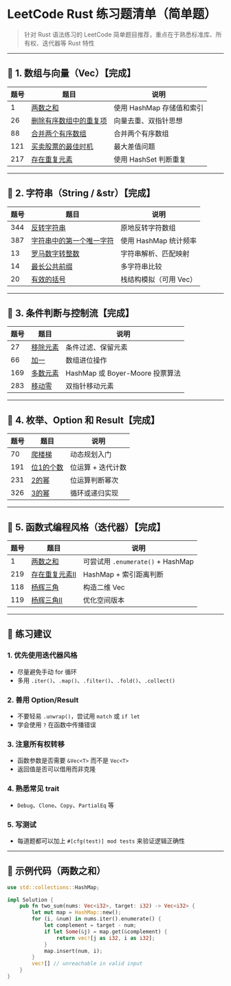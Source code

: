# LeetCode Rust 练习题清单（简单题）

> 针对 Rust 语法练习的 LeetCode 简单题目推荐，重点在于熟悉标准库、所有权、迭代器等 Rust 特性

---

## 🔹 1. 数组与向量（Vec）【完成】

| 题号 | 题目 | 说明 |
|------|------|------|
| 1 | [两数之和](https://leetcode.cn/problems/two-sum/) | 使用 HashMap 存储值和索引 |
| 26 | [删除有序数组中的重复项](https://leetcode.cn/problems/remove-duplicates-from-sorted-array/) | 向量去重、双指针思想 |
| 88 | [合并两个有序数组](https://leetcode.cn/problems/merge-sorted-array/) | 合并两个有序数组 |
| 121 | [买卖股票的最佳时机](https://leetcode.cn/problems/best-time-to-buy-and-sell-stock/) | 最大差值问题 |
| 217 | [存在重复元素](https://leetcode.cn/problems/contains-duplicate/) | 使用 HashSet 判断重复 |

---

## 🔹 2. 字符串（String / &str）【完成】

| 题号 | 题目 | 说明 |
|------|------|------|
| 344 | [反转字符串](https://leetcode.cn/problems/reverse-string/) | 原地反转字符数组 |
| 387 | [字符串中的第一个唯一字符](https://leetcode.cn/problems/first-unique-character-in-a-string/) | 使用 HashMap 统计频率 |
| 13 | [罗马数字转整数](https://leetcode.cn/problems/roman-to-integer/) | 字符串解析、匹配映射 |
| 14 | [最长公共前缀](https://leetcode.cn/problems/longest-common-prefix/) | 多字符串比较 |
| 20 | [有效的括号](https://leetcode.cn/problems/valid-parentheses/) | 栈结构模拟（可用 Vec） |

---

## 🔹 3. 条件判断与控制流【完成】

| 题号 | 题目 | 说明 |
|------|------|------|
| 27 | [移除元素](https://leetcode.cn/problems/remove-element/) | 条件过滤、保留元素 |
| 66 | [加一](https://leetcode.cn/problems/plus-one/) | 数组进位操作 |
| 169 | [多数元素](https://leetcode.cn/problems/majority-element/) | HashMap 或 Boyer-Moore 投票算法 |
| 283 | [移动零](https://leetcode.cn/problems/move-zeroes/) | 双指针移动元素 |

---

## 🔹 4. 枚举、Option 和 Result【完成】

| 题号 | 题目 | 说明 |
|------|------|------|
| 70 | [爬楼梯](https://leetcode.cn/problems/climbing-stairs/) | 动态规划入门 |
| 191 | [位1的个数](https://leetcode.cn/problems/number-of-1-bits/) | 位运算 + 迭代计数 |
| 231 | [2的幂](https://leetcode.cn/problems/power-of-two/) | 位运算判断幂次 |
| 326 | [3的幂](https://leetcode.cn/problems/power-of-three/) | 循环或递归实现 |

---

## 🔹 5. 函数式编程风格（迭代器）【完成】

| 题号 | 题目 | 说明 |
|------|------|------|
| 1 | [两数之和](https://leetcode.cn/problems/two-sum/) | 可尝试用 `.enumerate()` + HashMap |
| 219 | [存在重复元素II](https://leetcode.cn/problems/contains-duplicate-ii/) | HashMap + 索引距离判断 |
| 118 | [杨辉三角](https://leetcode.cn/problems/pascals-triangle/) | 构造二维 Vec |
| 119 | [杨辉三角II](https://leetcode.cn/problems/pascals-triangle-ii/) | 优化空间版本 |

---

## 📌 练习建议

### 1. 优先使用迭代器风格
- 尽量避免手动 for 循环
- 多用 `.iter()`、`.map()`、`.filter()`、`.fold()`、`.collect()`

### 2. 善用 Option/Result
- 不要轻易 `.unwrap()`，尝试用 `match` 或 `if let`
- 学会使用 `?` 在函数中传播错误

### 3. 注意所有权转移
- 函数参数是否需要 `&Vec<T>` 而不是 `Vec<T>`
- 返回值是否可以借用而非克隆

### 4. 熟悉常见 trait
- `Debug`、`Clone`、`Copy`、`PartialEq` 等

### 5. 写测试
- 每道题都可以加上 `#[cfg(test)] mod tests` 来验证逻辑正确性

---

## 🧪 示例代码（两数之和）

```rust
use std::collections::HashMap;

impl Solution {
    pub fn two_sum(nums: Vec<i32>, target: i32) -> Vec<i32> {
        let mut map = HashMap::new();
        for (i, &num) in nums.iter().enumerate() {
            let complement = target - num;
            if let Some(&j) = map.get(&complement) {
                return vec![j as i32, i as i32];
            }
            map.insert(num, i);
        }
        vec![] // unreachable in valid input
    }
}
```